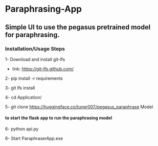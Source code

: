 # Paraphrasing-App

## Simple UI to use the pegasus pretrained model for paraphrasing.

### Installation/Usage Steps

1- Download and install git-lfs
 - link: https://git-lfs.github.com/

2- pip install -r requirements

3- git lfs install

4- cd Application/

5- git clone https://huggingface.co/tuner007/pegasus_paraphrase Model

#### to start the flask app to run the paraphrasing model
6- python api.py

6- Start ParaphraserApp.exe
